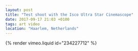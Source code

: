 ```yaml
---
layout: post
title: "Test shoot with the Isco Ultra Star Cinemascope"
date: 2017-09-17 21:03 +0100
tags: art video
location: "Haarlem, Netherlands"
---
```


{% render vimeo.liquid id="234227712" %}
